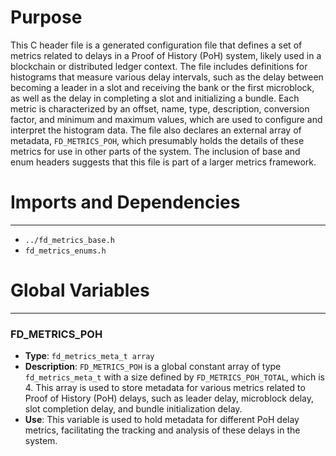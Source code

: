 # Purpose
This C header file is a generated configuration file that defines a set of metrics related to delays in a Proof of History (PoH) system, likely used in a blockchain or distributed ledger context. The file includes definitions for histograms that measure various delay intervals, such as the delay between becoming a leader in a slot and receiving the bank or the first microblock, as well as the delay in completing a slot and initializing a bundle. Each metric is characterized by an offset, name, type, description, conversion factor, and minimum and maximum values, which are used to configure and interpret the histogram data. The file also declares an external array of metadata, `FD_METRICS_POH`, which presumably holds the details of these metrics for use in other parts of the system. The inclusion of base and enum headers suggests that this file is part of a larger metrics framework.
# Imports and Dependencies

---
- `../fd_metrics_base.h`
- `fd_metrics_enums.h`


# Global Variables

---
### FD\_METRICS\_POH
- **Type**: `fd_metrics_meta_t array`
- **Description**: `FD_METRICS_POH` is a global constant array of type `fd_metrics_meta_t` with a size defined by `FD_METRICS_POH_TOTAL`, which is 4. This array is used to store metadata for various metrics related to Proof of History (PoH) delays, such as leader delay, microblock delay, slot completion delay, and bundle initialization delay.
- **Use**: This variable is used to hold metadata for different PoH delay metrics, facilitating the tracking and analysis of these delays in the system.


